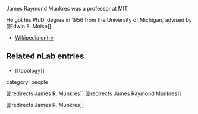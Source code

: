 James Raymond Munkres was a professor at MIT.

He got his Ph.D. degree in 1956 from the University of Michigan, advised by [[Edwin E. Moise]].

* [Wikipedia entry](https://en.wikipedia.org/wiki/James_Munkres)

## Related $n$Lab entries

* [[topology]]

category: people

[[!redirects James R. Munkres]]
[[!redirects James Raymond Munkres]]

[[!redirects James R. Munkres]]
